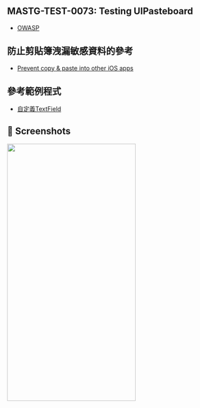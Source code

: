 ## MASTG-TEST-0073: Testing UIPasteboard
- [OWASP][1]


## 防止剪貼簿洩漏敏感資料的參考
- [Prevent copy & paste into other iOS apps][2]


## 參考範例程式

- [自定義TextField][3]

## 📸 Screenshots
<img width="300" height="600" src="https://github.com/VisionAce/Screenshoots/blob/main/Simulator%20Screen%20Recording%20-%20iPhone%2015%20Pro%20-%202024-09-25%20at%2001.37.02.gif"/>

[1]: https://mas.owasp.org/MASTG/tests/ios/MASVS-PLATFORM/MASTG-TEST-0073/
[2]: https://blog.eidinger.info/prevent-copy-paste-into-other-ios-apps
[3]: https://github.com/VisionAce/PreventCopyPasteboard/blob/main/PreventCopyPasteboard/CustomTextField.swift
